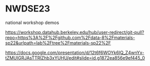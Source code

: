 # NWDSE23
national workshop demos


https://workshop.datahub.berkeley.edu/hub/user-redirect/git-pull?repo=https%3A%2F%2Fgithub.com%2Fdata-8%2Fmaterials-sp22&urlpath=lab%2Ftree%2Fmaterials-sp22%2F

https://docs.google.com/presentation/d/12t6f6WOYk6IQ_Z4wnYx-tZMUIGRJAsTTRlZhb3xYUHU/edit#slide=id.g1872ea856e9ef445_0
